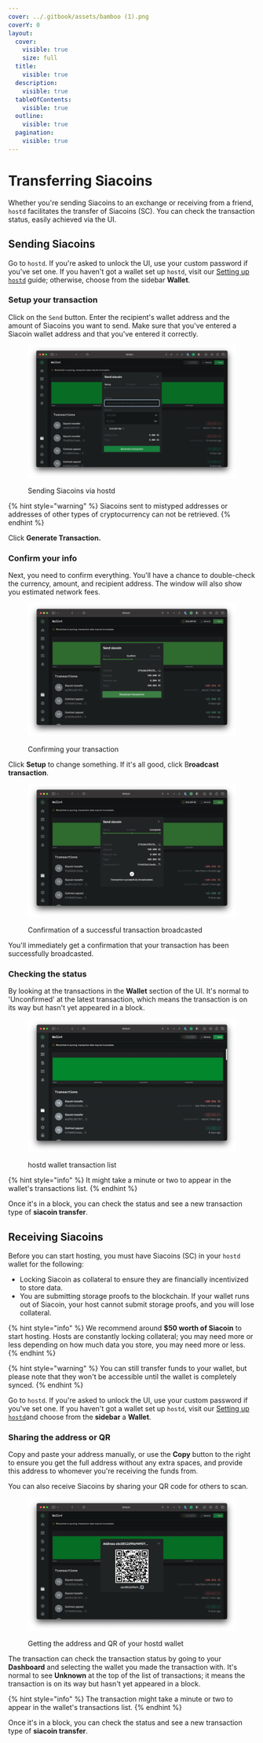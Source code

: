 ```yaml
---
cover: ../.gitbook/assets/bamboo (1).png
coverY: 0
layout:
  cover:
    visible: true
    size: full
  title:
    visible: true
  description:
    visible: true
  tableOfContents:
    visible: true
  outline:
    visible: true
  pagination:
    visible: true
---
```


# Transferring Siacoins

Whether you're sending Siacoins to an exchange or receiving from a friend, `hostd` facilitates the transfer of Siacoins (SC). You can check the transaction status, easily achieved via the UI.

## Sending Siacoins

Go to `hostd`. If you're asked to unlock the UI, use your custom password if you've set one. If you haven't got a wallet set up `hostd`, visit our [Setting up `hostd`](setup-guides/) guide; otherwise, choose from the sidebar **Wallet**.

### Setup your transaction

Click on the `Send` button. Enter the recipient's wallet address and the amount of Siacoins you want to send. Make sure that you've entered a Siacoin wallet address and that you've entered it correctly.

<figure><img src="../.gitbook/assets/hostd r 0.png" alt=""><figcaption><p>Sending Siacoins via hostd</p></figcaption></figure>

{% hint style="warning" %}
Siacoins sent to mistyped addresses or addresses of other types of cryptocurrency can not be retrieved.
{% endhint %}

Click **Generate Transaction.**

### Confirm your info

Next, you need to confirm everything. You'll have a chance to double-check the currency, amount, and recipient address. The window will also show you estimated network fees.

<figure><img src="../.gitbook/assets/hostd r 1.png" alt=""><figcaption><p>Confirming your transaction</p></figcaption></figure>

Click **Setup** to change something. If it's all good, click B**roadcast transaction**.

<figure><img src="../.gitbook/assets/hostd r 2.png" alt=""><figcaption><p>Confirmation of a successful transaction broadcasted</p></figcaption></figure>

You'll immediately get a confirmation that your transaction has been successfully broadcasted.

### Checking the status

By looking at the transactions in the **Wallet** section of the UI. It's normal to 'Unconfirmed' at the latest transaction, which means the transaction is on its way but hasn't yet appeared in a block.

<figure><img src="../.gitbook/assets/check_status.png" alt=""><figcaption><p>hostd wallet transaction list</p></figcaption></figure>

{% hint style="info" %}
It might take a minute or two to appear in the wallet's transactions list.
{% endhint %}

Once it's in a block, you can check the status and see a new transaction type of **siacoin transfer**.

## Receiving Siacoins

Before you can start hosting, you must have Siacoins (SC) in your `hostd` wallet for the following:

* Locking Siacoin as collateral to ensure they are financially incentivized to store data.&#x20;
* You are submitting storage proofs to the blockchain. If your wallet runs out of Siacoin, your host cannot submit storage proofs, and you will lose collateral.

{% hint style="info" %}
We recommend around **$50 worth of Siacoin** to start hosting. Hosts are constantly locking collateral; you may need more or less depending on how much data you store, you may need more or less.
{% endhint %}

{% hint style="warning" %}
You can still transfer funds to your wallet, but please note that they won't be accessible until the wallet is completely synced.
{% endhint %}

Go to `hostd`. If you're asked to unlock the UI, use your custom password if you've set one. If you haven't got a wallet set up `hostd`, visit our [Setting up `hostd`](setup-guides/)and choose from the **sidebar** a **Wallet**.

### Sharing the address or QR

Copy and paste your address manually, or use the **Copy** button to the right to ensure you get the full address without any extra spaces, and provide this address to whomever you're receiving the funds from.

You can also receive Siacoins by sharing your QR code for others to scan.

<figure><img src="../.gitbook/assets/qr.png" alt=""><figcaption><p>Getting the address and QR of your hostd wallet</p></figcaption></figure>

The transaction can check the transaction status by going to your **Dashboard** and selecting the wallet you made the transaction with. It's normal to see **Unknown** at the top of the list of transactions; it means the transaction is on its way but hasn't yet appeared in a block.

{% hint style="info" %}
The transaction might take a minute or two to appear in the wallet's transactions list.
{% endhint %}

Once it's in a block, you can check the status and see a new transaction type of **siacoin transfer**.
